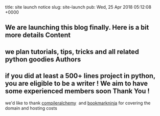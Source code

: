 title: site launch notice
slug: site-launch
pub: Wed, 25 Apr 2018 05:12:08 +0000

We are launching this blog finally. Here is a bit more details
Content
-------


we plan tutorials, tips, tricks and all related python goodies
Authors
-------


if you did at least a 500+ lines project in python, you are eligible to be a writer ! We aim to have some experienced members soon
Thank You !
-----------


we'd like to thank [compileralchemy](https://compileralchemy.com)  and [bookmarkninja](https://www.bookmarkninja.com/) for covering the domain and hosting costs
